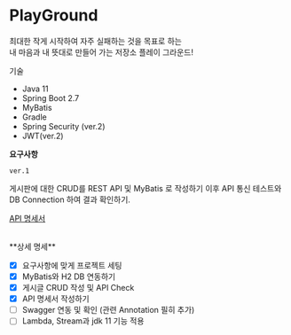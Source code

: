 # PlayGround
최대한 작게 시작하여 자주 실패하는 것을 목표로 하는 <br>
내 마음과 내 뜻대로 만들어 가는 저장소  플레이 그라운드!

기술

- Java 11
- Spring Boot 2.7
- MyBatis
- Gradle
- Spring Security (ver.2)
- JWT(ver.2) <br>

**요구사항**

`ver.1`

게시판에 대한 CRUD를 REST API 및 MyBatis 로 작성하기
이후 API 통신 테스트와 DB Connection 하여 결과 확인하기. <br>



[API 명세서](http://zeldahagoshipda.com](https://pinto-flat-b1e.notion.site/API-458fc9c5131b4d769ca6a99ae6576e6f?pvs=4))

<br>
**상세 명세**

- [x]  요구사항에 맞게 프로젝트 세팅
- [x]  MyBatis와 H2 DB 연동하기
- [x]  게시글 CRUD 작성 및 API Check
- [x]  API 명세서 작성하기
- [ ]  Swagger 연동 및 확인 (관련 Annotation 필히 추가)
- [ ]  Lambda, Stream과  jdk 11 기능 적용
